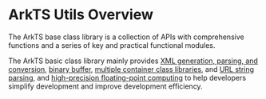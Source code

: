 # ArkTS Utils Overview

The ArkTS base class library is a collection of APIs with comprehensive functions and a series of key and practical functional modules.

The ArkTS basic class library mainly provides [XML generation, parsing, and conversion](xml-overview.md), [binary buffer](buffer.md), [multiple container class libraries](container-overview.md), and [URL string parsing](../reference/apis-arkts/js-apis-url.md), and [high-precision floating-point computing](../reference/apis-arkts/js-apis-arkts-decimal.md) to help developers simplify development and improve development efficiency.

